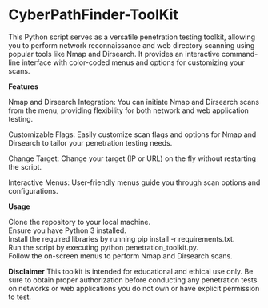 # CyberPathFinder-ToolKit

This Python script serves as a versatile penetration testing toolkit, allowing you to perform network reconnaissance and web directory scanning using popular tools like Nmap and Dirsearch. It provides an interactive command-line interface with color-coded menus and options for customizing your scans.

**Features**

Nmap and Dirsearch Integration: You can initiate Nmap and Dirsearch scans from the menu, providing flexibility for both network and web application testing.

Customizable Flags: Easily customize scan flags and options for Nmap and Dirsearch to tailor your penetration testing needs.

Change Target: Change your target (IP or URL) on the fly without restarting the script.

Interactive Menus: User-friendly menus guide you through scan options and configurations.

**Usage**

Clone the repository to your local machine.<br>
Ensure you have Python 3 installed.<br>
Install the required libraries by running pip install -r requirements.txt.<br>
Run the script by executing python penetration_toolkit.py.<br>
Follow the on-screen menus to perform Nmap and Dirsearch scans.<br>

**Disclaimer**
This toolkit is intended for educational and ethical use only. Be sure to obtain proper authorization before conducting any penetration tests on networks or web applications you do not own or have explicit permission to test.
